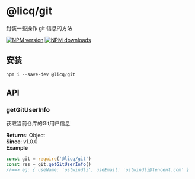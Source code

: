 # @licq/git

封装一些操作 git 信息的方法

[![NPM version][npm-image]][npm-url] [![NPM downloads][download-image]][download-url]

[npm-image]: http://img.shields.io/npm/v/@licq/git.svg?style=flat-square
[npm-url]: http://npmjs.org/package/@licq/git
[download-image]: https://img.shields.io/npm/dm/@licq/git.svg?style=flat-square
[download-url]: https://npmjs.org/package/@licq/git

## 安装

```js
npm i --save-dev @licq/git
```

## API

### getGitUserInfo 

获取当前仓库的Git用户信息


**Returns**: Object  
**Since**: v1.0.0  
**Example**  
```js
const git = require('@licq/git')
const res = git.getGitUserInfo()
//==> eg: { useName: 'ostwindli', useEmail: 'ostwindli@tencent.com' }
```


